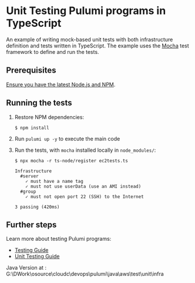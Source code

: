 # Unit Testing Pulumi programs in TypeScript

An example of writing mock-based unit tests with both infrastructure definition and tests written in TypeScript. The example uses the [Mocha](https://mochajs.org/) test framework to define and run the tests.

## Prerequisites

[Ensure you have the latest Node.js and NPM](https://nodejs.org/en/download/).

## Running the tests

1.  Restore NPM dependencies:

    ```
    $ npm install
    ```

2. Run `pulumi up -y` to execute the main code 
3. Run the tests, with `mocha` installed locally in `node_modules/`:

    ``` 
    $ npx mocha -r ts-node/register ec2tests.ts

    Infrastructure
      #server
        ✓ must have a name tag
        ✓ must not use userData (use an AMI instead)
      #group
        ✓ must not open port 22 (SSH) to the Internet

    3 passing (420ms)
    ```

## Further steps

Learn more about testing Pulumi programs:

- [Testing Guide](https://www.pulumi.com/docs/guides/testing/)
- [Unit Testing Guide](https://www.pulumi.com/docs/guides/testing/unit/)


Java Version at : G:\DWork\osource\cloudc\devops\pulumi\java\aws\test\unit\infra
